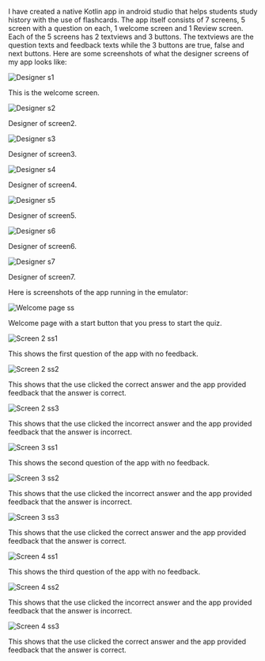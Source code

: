 I have created a native Kotlin app in android studio that helps students study history with the use of flashcards. The app itself consists of 7 screens, 5 screen with a question on each, 1 welcome screen and 1 Review screen. Each of the 5 screens has 2 textviews and 3 buttons. The textviews are the question texts and feedback texts while the 3 buttons are true, false and next buttons. 
Here are some screenshots of what the designer screens of my app looks like:

![Designer s1](https://github.com/user-attachments/assets/2f91ca4e-fbc0-4139-a769-b1dc6fb88cec)


This is the welcome screen.


![Designer s2](https://github.com/user-attachments/assets/04ae228f-6e34-4fb8-9938-54c2433f3929)


Designer of screen2.


![Designer s3](https://github.com/user-attachments/assets/7ca973a6-ab8d-4dd8-8834-ae0a88f2c887)


Designer of screen3.


![Designer s4](https://github.com/user-attachments/assets/675c406a-4074-499a-886e-27c765e50c21)


Designer of screen4.


![Designer s5](https://github.com/user-attachments/assets/0e6f5b46-8e99-4087-b337-c1375c088520)


Designer of screen5.


![Designer s6](https://github.com/user-attachments/assets/70a73fe5-1375-4349-a249-f48c47bc0a7f)


Designer of screen6.


![Designer s7](https://github.com/user-attachments/assets/5e1ffa04-2b4d-4762-a955-10baa2ae6cc5)


Designer of screen7.


Here is screenshots of the app running in the emulator:


![Welcome page ss](https://github.com/user-attachments/assets/ec6458ab-830d-4e20-9316-2032beb06632)


Welcome page with a start button that you press to start the quiz.


![Screen 2 ss1](https://github.com/user-attachments/assets/28bae111-13c5-4b86-bcea-9af2b09a5f97)


This shows the first question of the app with no feedback.


![Screen 2 ss2](https://github.com/user-attachments/assets/9e76d856-3f83-41dd-8c59-31610cd951ee)


This shows that the use clicked the correct answer and the app provided feedback that the answer is correct.


![Screen 2 ss3](https://github.com/user-attachments/assets/c5cf2cdf-2cdc-43e9-a35d-95f1ef3419e6)


This shows that the use clicked the incorrect answer and the app provided feedback that the answer is incorrect.


![Screen 3 ss1](https://github.com/user-attachments/assets/cf1d4e6d-2340-43fd-9ce5-ef2f5e25941b)


This shows the second question of the app with no feedback.


![Screen 3 ss2](https://github.com/user-attachments/assets/4de7a5a1-0cd4-4cf4-978c-2171d7448c3d)


This shows that the use clicked the incorrect answer and the app provided feedback that the answer is incorrect.


![Screen 3 ss3](https://github.com/user-attachments/assets/038c68b1-38fd-4f1f-ba88-c74cc41e2a96)


This shows that the use clicked the correct answer and the app provided feedback that the answer is correct.


![Screen 4 ss1](https://github.com/user-attachments/assets/fdb00bef-bc95-4481-93cb-7ef897efa0c0)


This shows the third question of the app with no feedback.


![Screen 4 ss2](https://github.com/user-attachments/assets/aa7c0c87-9cc3-4ab2-9a42-db779968c5b5)


This shows that the use clicked the incorrect answer and the app provided feedback that the answer is incorrect.


![Screen 4 ss3](https://github.com/user-attachments/assets/858b1e0d-c970-4a6b-8ede-05fade0188ae)


This shows that the use clicked the correct answer and the app provided feedback that the answer is correct.




























